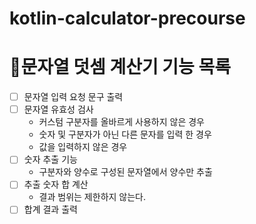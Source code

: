 # kotlin-calculator-precourse

# 📃문자열 덧셈 계산기 기능 목록

- [ ] 문자열 입력 요청 문구 출력
- [ ] 문자열 유효성 검사
  - 커스텀 구분자를 올바르게 사용하지 않은 경우
  - 숫자 및 구분자가 아닌 다른 문자를 입력 한 경우
  - 값을 입력하지 않은 경우
- [ ] 숫자 추출 기능
  - 구분자와 양수로 구성된 문자열에서 양수만 추출
- [ ] 추출 숫자 합 계산
  - 결과 범위는 제한하지 않는다.
- [ ] 합계 결과 출력
